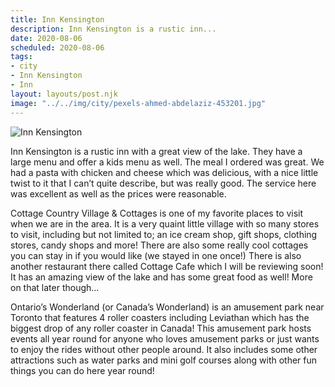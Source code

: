 ```yaml
---
title: Inn Kensington
description: Inn Kensington is a rustic inn...
date: 2020-08-06
scheduled: 2020-08-06
tags:
- city
- Inn Kensington
- Inn
layout: layouts/post.njk
image: "../../img/city/pexels-ahmed-abdelaziz-453201.jpg"
---
```


![Inn Kensington](../../img/city/pexels-ahmed-abdelaziz-453201.jpg)

Inn Kensington is a rustic inn with a great view of the lake. They have a large menu and offer a kids menu as well. The meal I ordered was great. We had a pasta with chicken and cheese which was delicious, with a nice little twist to it that I can’t quite describe, but was really good. The service here was excellent as well as the prices were reasonable.

Cottage Country Village & Cottages is one of my favorite places to visit when we are in the area. It is a very quaint little village with so many stores to visit, including but not limited to; an ice cream shop, gift shops, clothing stores, candy shops and more! There are also some really cool cottages you can stay in if you would like (we stayed in one once!) There is also another restaurant there called Cottage Cafe which I will be reviewing soon! It has an amazing view of the lake and has some great food as well! More on that later though…

Ontario’s Wonderland (or Canada’s Wonderland) is an amusement park near Toronto that features 4 roller coasters including Leviathan which has the biggest drop of any roller coaster in Canada! This amusement park hosts events all year round for anyone who loves amusement parks or just wants to enjoy the rides without other people around. It also includes some other attractions such as water parks and mini golf courses along with other fun things you can do here year round!